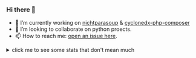 ### Hi there 👋

- 🔭 I’m currently working on [nichtparasoup] & [cyclonedx-php-composer]
- 👯 I’m looking to collaborate on python proects.
- 📫 How to reach me: [open an issue here](https://github.com/jkowalleck/jkowalleck/issues).

[nichtparasoup]: https://github.com/k4cg/nichtparasoup
[cyclonedx-php-composer]: https://github.com/CycloneDX/cyclonedx-php-composer

<!--
- 🤔 I’m looking for help with ...
- 🌱 I’m currently learning python.
- 💬 Ask me about ...
- 😄 Pronouns: ...
- ⚡ Fun fact: ...
-->

<details>
<summary>click me to see some stats that don't mean much</summary>
<p>

![stats_gh]
![stats_lang]

</p>
<sub>
NOTE: Most Used Languages does not indicate my skill level or anything like that,
      it's based on GitHub metric of which languages I have the most lines of code on GitHub.
</sub>
</details>

<!-- see https://github.com/anuraghazra/github-readme-stats -->
[stats_gh]:   https://github-readme-stats.vercel.app/api?username=jkowalleck&hide=stars&hide_border=true&show_icons=true&disable_animations=true&theme=dark "gh stats"
[stats_lang]: https://github-readme-stats.vercel.app/api/top-langs/?username=jkowalleck&hide_border=true&layout=compact&theme=dark "lang stats"
